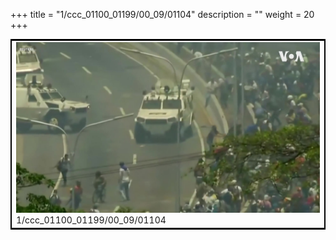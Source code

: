 +++
title = "1/ccc_01100_01199/00_09/01104"
description = ""
weight = 20
+++

<table style="border:2px solid black;max-width:800px;max-height:800px;" 
><tr><td>
<img class="center-fit-jpg"
src="/jpg_/aaa_20190430_NxaOmWaI8sI_01103.jpg">
1/ccc_01100_01199/00_09/01104
</img></td></tr></table>
